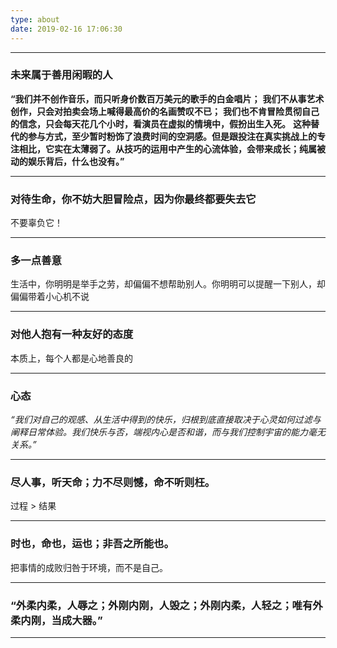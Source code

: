 ```yaml
---
type: about
date: 2019-02-16 17:06:30
---
```


---

### 未来属于善用闲暇的人
**“我们并不创作音乐，而只听身价数百万美元的歌手的白金唱片；**
**我们不从事艺术创作，只会对拍卖会场上喊得最高价的名画赞叹不已；**
**我们也不肯冒险贯彻自己的信念，只会每天花几个小时，看演员在虚拟的情境中，假扮出生入死。**
**这种替代的参与方式，至少暂时粉饰了浪费时间的空洞感。但是跟投注在真实挑战上的专注相比，它实在太薄弱了。从技巧的运用中产生的心流体验，会带来成长；纯属被动的娱乐背后，什么也没有。”**

---

### 对待生命，你不妨大胆冒险点，因为你最终都要失去它
不要辜负它！

---

### 多一点善意
生活中，你明明是举手之劳，却偏偏不想帮助别人。你明明可以提醒一下别人，却偏偏带着小心机不说

---

### 对他人抱有一种友好的态度
本质上，每个人都是心地善良的

---

### 心态
*“我们对自己的观感、从生活中得到的快乐，归根到底直接取决于心灵如何过滤与阐释日常体验。我们快乐与否，端视内心是否和谐，而与我们控制宇宙的能力毫无关系。”*

---

### 尽人事，听天命；力不尽则憾，命不听则枉。
过程 > 结果

---

### 时也，命也，运也；非吾之所能也。
把事情的成败归咎于环境，而不是自己。

---

### “外柔内柔，人辱之；外刚内刚，人毁之；外刚内柔，人轻之；唯有外柔内刚，当成大器。”

---